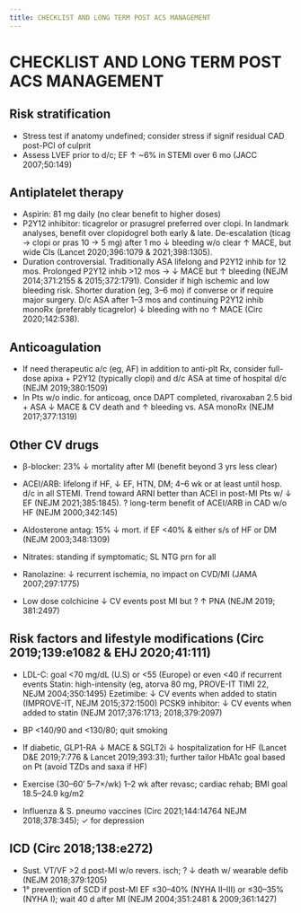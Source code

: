 ```yaml
---
title: CHECKLIST AND LONG TERM POST ACS MANAGEMENT
---
```

# CHECKLIST AND LONG TERM POST ACS MANAGEMENT

## Risk stratification
* Stress test if anatomy undefined; consider stress if signif residual CAD post-PCI of culprit
* Assess LVEF prior to d/c; EF ↑ ~6% in STEMI over 6 mo (JACC 2007;50:149)

## Antiplatelet therapy
* Aspirin: 81 mg daily (no clear benefit to higher doses)
* P2Y12 inhibitor: ticagrelor or prasugrel preferred over clopi. In landmark analyses, benefit over clopidogrel both early & late. De-escalation (ticag → clopi or pras 10 → 5 mg) after 1 mo ↓ bleeding w/o clear ↑ MACE, but wide CIs (Lancet 2020;396:1079 & 2021;398:1305).
* Duration controversial. Traditionally ASA lifelong and P2Y12 inhib for 12 mos. Prolonged P2Y12 inhib >12 mos → ↓ MACE but ↑ bleeding (NEJM 2014;371:2155 & 2015;372:1791). Consider if high ischemic and low bleeding risk. Shorter duration (eg, 3–6 mo) if converse or if require major surgery. D/c ASA after 1–3 mos and continuing P2Y12 inhib monoRx (preferably ticagrelor) ↓ bleeding with no ↑ MACE (Circ 2020;142:538).

## Anticoagulation
* If need therapeutic a/c (eg, AF) in addition to anti-plt Rx, consider full-dose apixa + P2Y12 (typically clopi) and d/c ASA at time of hospital d/c (NEJM 2019;380:1509)
* In Pts w/o indic. for anticoag, once DAPT completed, rivaroxaban 2.5 bid + ASA ↓ MACE & CV death and ↑ bleeding vs. ASA monoRx (NEJM 2017;377:1319)

## Other CV drugs
* β-blocker: 23% ↓ mortality after MI (benefit beyond 3 yrs less clear)
* ACEI/ARB: lifelong if HF, ↓ EF, HTN, DM; 4–6 wk or at least until hosp. d/c in all STEMI. Trend toward ARNI better than ACEI in post-MI Pts w/ ↓ EF (NEJM 2021;385:1845).
    ? long-term benefit of ACEI/ARB in CAD w/o HF (NEJM 2000;342:145)

* Aldosterone antag: 15% ↓ mort. if EF <40% & either s/s of HF or DM (NEJM 2003;348:1309)
* Nitrates: standing if symptomatic; SL NTG prn for all
* Ranolazine: ↓ recurrent ischemia, no impact on CVD/MI (JAMA 2007;297:1775)
* Low dose colchicine ↓ CV events post MI but ? ↑ PNA (NEJM 2019; 381:2497)

## Risk factors and lifestyle modifications (Circ 2019;139:e1082 & EHJ 2020;41:111)

* LDL-C: goal <70 mg/dL (U.S) or <55 (Europe) or even <40 if recurrent events
    Statin: high-intensity (eg, atorva 80 mg, PROVE-IT TIMI 22, NEJM 2004;350:1495)
    Ezetimibe: ↓ CV events when added to statin (IMPROVE-IT, NEJM 2015;372:1500)
    PCSK9 inhibitor: ↓ CV events when added to statin (NEJM 2017;376:1713; 2018;379:2097)

* BP <140/90 and <130/80; quit smoking
* If diabetic, GLP1-RA ↓ MACE & SGLT2i ↓ hospitalization for HF (Lancet D&E 2019;7:776 & Lancet 2019;393:31); further tailor HbA1c goal based on Pt (avoid TZDs and saxa if HF)
* Exercise (30–60′ 5–7×/wk) 1–2 wk after revasc; cardiac rehab; BMI goal 18.5–24.9 kg/m2
* Influenza & S. pneumo vaccines (Circ 2021;144:14764 NEJM 2018;378:345); ✓ for depression

## ICD (Circ 2018;138:e272)
* Sust. VT/VF >2 d post-MI w/o revers. isch; ? ↓ death w/ wearable defib (NEJM 2018;379:1205)
* 1° prevention of SCD if post-MI EF ≤30–40% (NYHA II–III) or ≤30–35% (NYHA I); wait 40 d after MI (NEJM 2004;351:2481 & 2009;361:1427)


